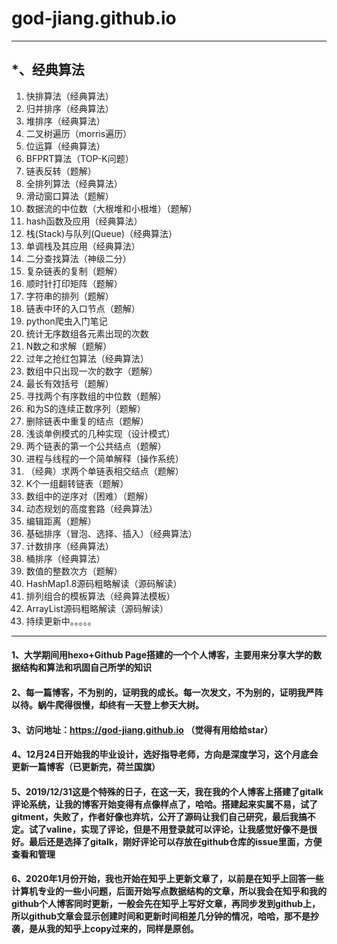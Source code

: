 # god-jiang.github.io

------



## *、经典算法

1. 快排算法（经典算法）
2. 归并排序（经典算法）
3. 堆排序（经典算法）
4. 二叉树遍历（morris遍历）
5. 位运算（经典算法）
6. BFPRT算法（TOP-K问题）
7. 链表反转（题解）
8. 全排列算法（经典算法）
9. 滑动窗口算法（题解）
10. 数据流的中位数（大根堆和小根堆）（题解）
11. hash函数及应用（经典算法）
12. 栈(Stack)与队列(Queue)（经典算法）
13. 单调栈及其应用（经典算法）
14. 二分查找算法（神级二分）
15. 复杂链表的复制（题解）
16. 顺时针打印矩阵（题解）
17. 字符串的排列（题解）
18. 链表中环的入口节点（题解）
19. python爬虫入门笔记
20. 统计无序数组各元素出现的次数
21. N数之和求解（题解）
22. 过年之抢红包算法（经典算法）
23. 数组中只出现一次的数字（题解）
24. 最长有效括号（题解）
25. 寻找两个有序数组的中位数（题解）
26. 和为S的连续正数序列（题解）
27. 删除链表中重复的结点（题解）
28. 浅谈单例模式的几种实现（设计模式）
29. 两个链表的第一个公共结点（题解）
30. 进程与线程的一个简单解释（操作系统）
31. （经典）求两个单链表相交结点（题解）
32. K个一组翻转链表（题解）
33. 数组中的逆序对（困难）（题解）
34. 动态规划的高度套路（经典算法）
35. 编辑距离（题解）
36. 基础排序（冒泡、选择、插入）（经典算法）
37. 计数排序（经典算法）
38. 桶排序（经典算法）
39. 数值的整数次方（题解）
40. HashMap1.8源码粗略解读（源码解读）
41. 排列组合的模板算法（经典算法模板）
42. ArrayList源码粗略解读（源码解读）
43. 持续更新中。。。。。

------



#### 1、大学期间用hexo+Github Page搭建的一个个人博客，主要用来分享大学的数据结构和算法和巩固自己所学的知识



#### 2、每一篇博客，不为别的，证明我的成长。每一次发文，不为别的，证明我严阵以待。蜗牛爬得很慢，却终有一天登上参天大树。



#### 3、访问地址：https://god-jiang.github.io  （觉得有用给给star）



#### 4、12月24日开始我的毕业设计，选好指导老师，方向是深度学习，这个月底会更新一篇博客（已更新完，荷兰国旗）



#### 5、2019/12/31这是个特殊的日子，在这一天，我在我的个人博客上搭建了gitalk评论系统，让我的博客开始变得有点像样点了，哈哈。搭建起来实属不易，试了gitment，失败了，作者好像也弃坑，公开了源码让我们自己研究，最后我搞不定。试了valine，实现了评论，但是不用登录就可以评论，让我感觉好像不是很好。最后还是选择了gitalk，刚好评论可以存放在github仓库的issue里面，方便查看和管理



#### 6、2020年1月份开始，我也开始在知乎上更新文章了，以前是在知乎上回答一些计算机专业的一些小问题，后面开始写点数据结构的文章，所以我会在知乎和我的github个人博客同时更新，一般会先在知乎上写好文章，再同步发到github上，所以github文章会显示创建时间和更新时间相差几分钟的情况，哈哈，那不是抄袭，是从我的知乎上copy过来的，同样是原创。